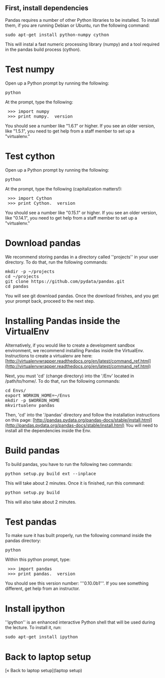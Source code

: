 ## First, install dependencies

Pandas requires a number of other Python libraries to be installed. To install them, if you are running Debian or Ubuntu, run the following command:

<pre>sudo apt-get install python-numpy cython</pre>

This will instal a fast numeric processing library (numpy) and a tool required in the pandas build process (cython).

# Test numpy

Open up a Python prompt by running the following:

<pre>python</pre>

At the prompt, type the following:

<pre>
 >>> import numpy
 >>> print numpy.__version__
</pre>

You should see a number like "1.6.1" or higher. If you see an older version, like "1.5.1", you need to get help from a staff member to set up a "virtualenv."

# Test cython

Open up a Python prompt by running the following:

<pre>python</pre>

At the prompt, type the following (capitalization matters!):

<pre>
 >>> import Cython
 >>> print Cython.__version__
</pre>

You should see a number like "0.15.1" or higher. If you see an older version, like "0.14.1", you need to get help from a staff member to set up a "virtualenv."

# Download pandas

We recommend storing pandas in a directory called ''projects'' in your user directory. To do that, run the following commands:

<pre>
mkdir -p ~/projects
cd ~/projects
git clone https://github.com/pydata/pandas.git
cd pandas
</pre>

You will see git download pandas. Once the download finishes, and you get your prompt back, proceed to the next step.

# Installing Pandas inside the VirtualEnv
Alternatively, if you would like to create a development sandbox environment, we recommend installing Pandas inside the VirtualEnv. Instructions to create a virtualenv are here: [http://virtualenvwrapper.readthedocs.org/en/latest/command_ref.html](http://virtualenvwrapper.readthedocs.org/en/latest/command_ref.html)

Next, you must 'cd' (change directory) into the '/Env' located in /path/to/home/. To do that, run the following commands:
<pre>
cd Envs/
export WORKON_HOME=~/Envs
mkdir -p $WORKON_HOME
mkvirtualenv pandas
</pre>
Then, 'cd' into the '/pandas' directory and follow the installation instructions on this page: [http://pandas.pydata.org/pandas-docs/stable/install.html](http://pandas.pydata.org/pandas-docs/stable/install.html)
You will need to install all the dependencies inside the Env.


# Build pandas

To build pandas, you have to run the following two commands:

<pre>python setup.py build_ext --inplace</pre>

This will take about 2 minutes. Once it is finished, run this command:

<pre>python setup.py build</pre>

This will also take about 2 minutes.

# Test pandas

To make sure it has built properly, run the following command inside the pandas directory:

<pre>python</pre>

Within this python prompt, type:

<pre>
 >>> import pandas
 >>> print pandas.__version__
</pre>

You should see this version number: '''0.10.0b1'''. If you see something different, get help from an instructor.

# Install ipython

''ipython'' is an enhanced interactive Python shell that will be used during the lecture. To install it, run:

<pre>sudo apt-get install ipython</pre>

# Back to laptop setup

[&laquo; Back to laptop setup](laptop setup)

